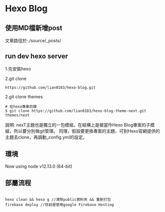 # Hexo Blog
## 使用MD檔新增post
文章路徑於:./source/_posts/
## run dev hexo server 
1.先安裝hexo

2.git clone
```
https://github.com/lian0103/hexo-blog.git

```
2.git clone themes
```
# 在hexo專案目錄
$ git clone https://github.com/lian0103/hexo-blog-theme-next.git themes/next
```

說明:
nexT主題也是獨立的一包模組，在結構上是被當作Hexo Blog專案的子模組，所以要分別做git管理。
同理，假設要更換專案的主題，可到Hexo官網提供的主題去clone，再調動_config.yml的設定。

## 環境
Now using node v12.13.0 (64-bit)

## 部屬流程

```

hexo clean && hexo g //清除public資料夾 && 重新打包
firebase deploy //目前是使用google Firebase Hosting

```
